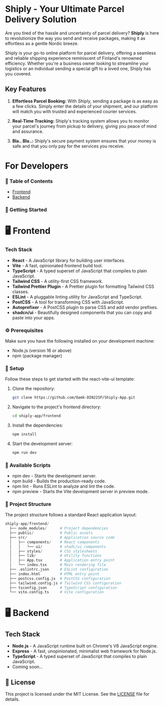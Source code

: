 # Shiply - Your Ultimate Parcel Delivery Solution

Are you tired of the hassle and uncertainty of parcel delivery? **Shiply** is here to revolutionize the way you send and receive packages, making it as effortless as a gentle Nordic breeze.

Shiply is your go-to online platform for parcel delivery, offering a seamless and reliable shipping experience reminiscent of Finland's renowned efficiency. Whether you're a business owner looking to streamline your logistics or an individual sending a special gift to a loved one, Shiply has you covered.

## Key Features

1. **Effortless Parcel Booking:** With Shiply, sending a package is as easy as a few clicks. Simply enter the details of your shipment, and our platform will match you with trusted and experienced courier services.

2. **Real-Time Tracking:** Shiply's tracking system allows you to monitor your parcel's journey from pickup to delivery, giving you peace of mind and assurance.

3. **Bla.. Bla..:** Shiply's secure payment system ensures that your money is safe and that you only pay for the services you receive.


# For Developers

### 📝 Table of Contents

- [Frontend](#frontend)
- [Backend](#backend)

### 🚀 Getting Started

# 🖥️ Frontend <a name="frontend"></a>

### Tech Stack

- **React** - A JavaScript library for building user interfaces.
- **Vite** - A fast, opinionated frontend build tool.
- **TypeScript** - A typed superset of JavaScript that compiles to plain JavaScript.
- **Tailwind CSS** - A utility-first CSS framework.
- **Tailwind Prettier Plugin** - A Prettier plugin for formatting Tailwind CSS classes.
- **ESLint** - A pluggable linting utility for JavaScript and TypeScript.
- **PostCSS** - A tool for transforming CSS with JavaScript.
- **Autoprefixer** - A PostCSS plugin to parse CSS and add vendor prefixes.
- **shadcn/ui** - Beautifully designed components that you can copy and paste into your apps.

### ⚙️ Prerequisites

Make sure you have the following installed on your development machine:

- Node.js (version 16 or above)
- npm (package manager)

### 🚀 Setup

Follow these steps to get started with the react-vite-ui template:

1. Clone the repository:

   ```bash
   git clone https://github.com/Oamk-DIN22SP/Shiply-App.git
   ```

2. Navigate to the project's frontend directory:

   ```bash
   cd shiply-app/frontend
   ```

3. Install the dependencies:

   ```bash
   npm install
   ```

4. Start the development server:

   ```bash
   npm run dev
   ```

### 📜 Available Scripts

- npm dev - Starts the development server.
- npm build - Builds the production-ready code.
- npm lint - Runs ESLint to analyze and lint the code.
- npm preview - Starts the Vite development server in preview mode.

### 📂 Project Structure

The project structure follows a standard React application layout:

```python
shiply-app/frontend/
  ├── node_modules/      # Project dependencies
  ├── public/            # Public assets
  ├── src/               # Application source code
  │   ├── components/    # React components
  │   │   └── ui/        # shadc/ui components
  │   ├── styles/        # CSS stylesheets
  │   ├── lib/           # Utility functions
  │   ├── App.tsx        # Application entry point
  │   └── index.tsx      # Main rendering file
  ├── .eslintrc.json     # ESLint configuration
  ├── index.html         # HTML entry point
  ├── postcss.config.js  # PostCSS configuration
  ├── tailwind.config.js # Tailwind CSS configuration
  ├── tsconfig.json      # TypeScript configuration
  └── vite.config.ts     # Vite configuration
```
# 🖥️ Backend <a name="backend"></a>

## Tech Stack

- **Node.js** - A JavaScript runtime built on Chrome's V8 JavaScript engine.
- **Express** - A fast, unopinionated, minimalist web framework for Node.js.
- **TypeScript** - A typed superset of JavaScript that compiles to plain JavaScript.
- Coming soon...

## 📄 License

This project is licensed under the MIT License. See the [LICENSE](https://choosealicense.com/licenses/mit/) file for details.
